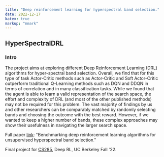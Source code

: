```yaml
---
title: "Deep reinforcement learning for hyperspectral band selection."
date: 2022-12-17
katex: true
markup: "mmark"
---
```


## HyperSpectralDRL

### Intro
The project aims at exploring different Deep Reinforcement Learning (DRL) algorithms for hyper-spectral band selection. Overall, we find that for this type of task Actor-Critic methods such as Actor-Critic and Soft Actor-Critic outperform traditional Q-Learning methods such as DQN and DDQN in terms of correlation and in many classification tasks. While we found that the agent is able to learn a valid representation of the search space, the effort and complexity of DRL (and most of the other published methods) may not be required for this problem. The vast majority of findings by us and other researchers can
be comparably matched by randomly selecting bands and choosing the outcome with the best reward. However, if we
wanted to keep a higher number of bands, these complex approaches may show their usefulness in navigating the larger
search space.

Full paper [link](https://daniel-furman.github.io//research-outputs/Deep_RL_Final_Project.pdf): "Benchmarking deep reinforcement learning algorithms for unsupervised hyperspectral band selection."

Final project for [CS285](https://rail.eecs.berkeley.edu/deeprlcourse/), Deep RL, UC Berkeley Fall '22. 
